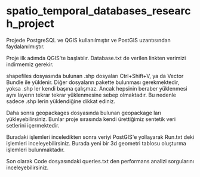 # spatio_temporal_databases_research_project
 
Projede PostgreSQL ve QGIS kullanılmıştır ve PostGIS uzantısından faydalanılmıştır.

Proje ilk adımda QGIS'te başlatılır. Database.txt de verilen linkten verimizi indirmemiz gerekir.

shapefiles dosyasında bulunan .shp dosyaları Ctrl+Shift+V, ya da Vector Bundle ile yüklenir. 
Diğer dosyaların pakette bulunması gerekmektedir, yoksa .shp ler kendi başına çalışmaz. Ancak
hepsinin beraber yüklenmesi aynı layerın tekrar tekrar yüklenmesine sebep olmaktadır. 
Bu nedenle sadece .shp lerin yüklendiğine dikkat ediniz.

Daha sonra geopackages dosyasında bulunan geopackage ları yükleyebilirsiniz. Bunlar proje sırasında kendi
ürettiğimiz sentetik veri setlerini içermektedir.

Buradaki işlemleri inceledikten sonra veriyi PostGIS'e yollayarak Run.txt deki işlemleri 
inceleyebilirsiniz. Burada yeni bir 3d geometri tablosu oluşturma işlemleri bulunmaktadır.

Son olarak Code dosyasındaki queries.txt den performans analizi sorgularını inceleyebilirsiniz.